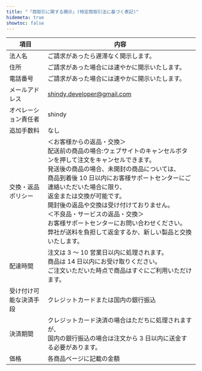 ```yaml
---
title: "「商取引に関する開示」(特定商取引法に基づく表記)"
hidemeta: true
showtoc: false
---
```



| 項目          | 内容                                                                                                                                                                                                                                          |
| ----------- | ------------------------------------------------------------------------------------------------------------------------------------------------------------------------------------------------------------------------------------------- |
| 法人名         | ご請求があったら遅滞なく開示します。                                                                                                                                                                                                                          |
| 住所          | ご請求があった場合には速やかに開示いたします。                                                                                                                                                                                                                     |
| 電話番号        | ご請求があった場合には速やかに開示いたします。                                                                                                                                                                                                                     |
| メールアドレス     | shindy.developer@gmail.com                                                                                                                                                                                                                  |
| オペレーション責任者  | shindy                                                                                                                                                                                                                                  |
| 追加手数料       | なし                                                                                                                                                                                                                                          |
| 交換・返品ポリシー   | ＜お客様からの返品・交換＞  <br>配送前の商品の場合:ウェブサイトのキャンセルボタンを押して注文をキャンセルできます。  <br>発送後の商品の場合、未開封の商品については、  <br>商品到着後 10 日以内にお客様サポートセンターにご連絡いただいた場合に限り、  <br>返金または交換が可能です。  <br>開封後の返品や交換は受け付けておりません。  <br>＜不良品・サービスの返品・交換＞  <br>お客様サポートセンターにお問い合わせください。  <br>弊社が送料を負担して返金するか、新しい製品と交換いたします。 |
| 配達時間        | 注文は 3 ～ 10 営業日以内に処理されます。  <br>商品は 14 日以内にお受け取りください。  <br>ご注文いただいた時点で商品はすぐにご利用いただけます。                                                                                                                                                              |
| 受け付け可能な決済手段 | クレジットカードまたは国内の銀行振込                                                                                                                                                                                                                          |
| 決済期間        | クレジットカード決済の場合はただちに処理されますが、  <br>国内の銀行振込の場合は注文から 3 日以内に送金する必要があります。                                                                                                                                                                                |
| 価格          | 各商品ページに記載の金額                                                                                                                                                                                                                                |
